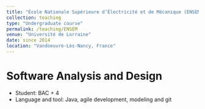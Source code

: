 ```yaml
---
title: "École Nationale Supérieure d’Électricité et de Mécanique (ENSEM)"
collection: teaching
type: "Undergraduate course"
permalink: /teaching/ENSEM
venue: "Université de Lorraine"
date: since 2014
location: "Vandoeuvre-Lès-Nancy, France"
---
```


Software Analysis and Design
======

* Student: BAC + 4
* Language and tool: Java, agile development, modeling and git
